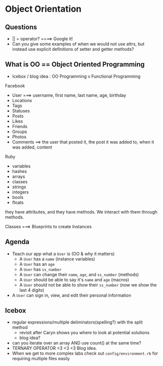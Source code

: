 # Object Orientation

## Questions
- || = operator? ====> Google it! 
- Can you give some examples of when we would not use attrs, but instead use explicit definitions of setter and getter methods?

## What is OO == Object Oriented Programming
- Icebox / blog idea : OO Programming v Functional Programming 

Facebook 
- User ===> username, first name, last name, age, birthday
- Locations
- Tags 
- Statuses
- Posts
- Likes
- Friends
- Groups
- Photos
- Comments ==> the user that posted it, the post it was added to, when it was added, content 

Ruby 
- variables
- hashes
- arrays
- classes
- strings
- integers
- bools
- floats 

they have attributes, and they have methods. We interact with them through methods. 


Classes ===> Blueprints to create Instances 


## Agenda

- Teach our app what a `User` is (OO & why it matters)
    - A `User` has a `name` (instance variables)
    - A `User` has an `age`
    - A `User` has `ss_number`
    - A `User` can change their `name`, `age`, and `ss_number` (methods)
    - A `User` should be able to say it's `name` and `age` (macros)
    - A `User` should not be able to show their `ss_number` (now we show the last 4 digits)
- A `User` can sign in, view, and edit their personal information


## Icebox
- regular expressions/multiple deliminators(spelling?) with the split method 
    - revisit after Caryn shows you where to look at potential solutions
    - blog idea? 
- can you iterate over an array AND use count() at the same time?
- TERNARY OPERATOR <3 <3 <3 Blog idea. 
- When we get to more complex labs check out `config/environment.rb` for requiring multiple files easily
